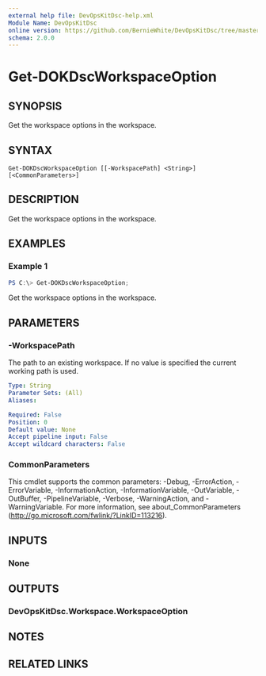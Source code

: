 ```yaml
---
external help file: DevOpsKitDsc-help.xml
Module Name: DevOpsKitDsc
online version: https://github.com/BernieWhite/DevOpsKitDsc/tree/master/docs/commands/en-US/Get-DOKDscWorkspaceOption.md
schema: 2.0.0
---
```


# Get-DOKDscWorkspaceOption

## SYNOPSIS

Get the workspace options in the workspace.

## SYNTAX

```text
Get-DOKDscWorkspaceOption [[-WorkspacePath] <String>] [<CommonParameters>]
```

## DESCRIPTION

Get the workspace options in the workspace.

## EXAMPLES

### Example 1

```powershell
PS C:\> Get-DOKDscWorkspaceOption;
```

Get the workspace options in the workspace.

## PARAMETERS

### -WorkspacePath

The path to an existing workspace. If no value is specified the current working path is used.

```yaml
Type: String
Parameter Sets: (All)
Aliases:

Required: False
Position: 0
Default value: None
Accept pipeline input: False
Accept wildcard characters: False
```

### CommonParameters

This cmdlet supports the common parameters: -Debug, -ErrorAction, -ErrorVariable, -InformationAction, -InformationVariable, -OutVariable, -OutBuffer, -PipelineVariable, -Verbose, -WarningAction, and -WarningVariable. For more information, see about_CommonParameters (http://go.microsoft.com/fwlink/?LinkID=113216).

## INPUTS

### None

## OUTPUTS

### DevOpsKitDsc.Workspace.WorkspaceOption

## NOTES

## RELATED LINKS

